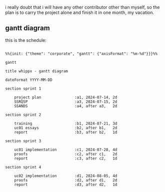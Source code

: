 
i really doubt that i will have any other contributor other than myself, so the plan is to carry the project alone and finish it in one month, my vacation.

## gantt diagram

this is the schedule:

```mermaid

%%{init: {"theme": "corporate", "gantt": {"axisFormat": "%m-%d"}}}%%

gantt

title whippx - gantt diagram

dateFormat YYYY-MM-DD

section sprint 1

	project plan               :a1, 2024-07-14, 2d
	SSRQSP                     :a3, 2024-07-15, 2d
	SSANDS                     :a4, after a3,   2d

section sprint 2

	training                   :b1, 2024-07-21, 3d
	uc01 essays                :b2, after b1,   2d
	report                     :b3, after b2,   1d

section sprint 3

	uc01 implementation        :c1, 2024-07-28, 4d
	proofs                     :c2, after c1,   2d
	report                     :c3, after c2,   1d

section sprint 4

	uc02 implementation        :d1, 2024-08-05, 4d
	proofs                     :d2, after d1,   2d
	report                     :d3, after d2,   1d

```
